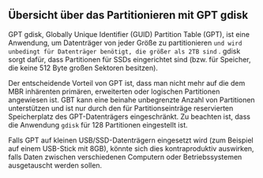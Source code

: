 <div class="divider" id="gdisk-1"></div>

## Übersicht über das Partitionieren mit GPT gdisk

GPT gdisk, Globally Unique Identifier (GUID) Partition Table (GPT), ist eine Anwendung, um Datenträger von jeder Größe zu partitionieren `und wird unbedingt für Datenträger benötigt, die größer als 2TB sind` . gdisk sorgt dafür, dass Partitionen für SSDs eingerichtet sind (bzw. für Speicher, die keine 512 Byte großen Sektoren besitzen).

Der entscheidende Vorteil von GPT ist, dass man nicht mehr auf die dem MBR inhärenten primären, erweiterten oder logischen Partitionen angewiesen ist. GBT kann eine beinahe unbegrenzte Anzahl von Partitionen unterstützen und ist nur durch den für Partitionseinträge reservierten Speicherplatz des GPT-Datenträgers eingeschränkt. Zu beachten ist, dass die Anwendung `gdisk`  für 128 Partitionen eingestellt ist.

Falls GPT auf kleinen USB/SSD-Datenträgern eingesetzt wird (zum Beispiel auf einem USB-Stick mit 8GB), könnte sich dies kontraproduktiv auswirken, falls Daten zwischen verschiedenen Computern oder Betriebssystemen ausgetauscht werden sollen.

<!--**`NOTE : USB booting is not supported with GPT.`** 

### Wichtige Anmerkungen

`Die Begriffe UEFI und EFI sind austauschbar und bezeichnen das gleiche Konzept` 

#### GPT-Datenträger

`Einige Betriebssysteme unterstützen keine GPT-Datenträger. Ziehe bitte die Dokumentation Deines jeweiligen Systems zu Rate.` 

GPT-Datenträger können unter Linux auf Computern mit 32 bit und 64 bit eingesetzt werden.

#### Booten von GPT-Datenträgern

Dual- und Triple-Boot von GPT-Datenträgern mit Linux, BSD und Apple ist mit dem `EFI` -Modus mit 64 bit unterstützt.

Dual-Boot von GPT-Datenträgern mit Linux und MS Windows ist möglich. Voraussetzung ist, dass die Version von MS Windows GPT-Datenträger im `UEFI` -Modus mit 64 bit booten kann.

#### Graphische Partitionierungsprogramme für GPT

Neben dem Befehlszeilenprogramm gdisk unterstützen graphische Anwendungen wie 'gparted' und 'partitionmanager' GPT-Datenträger. Trotzdem empfehlen wir gdisk, um unerwünschten Anomalien vorzubeugen. 'Gparted - gparted' sowie 'KDE Partition Manager - partitionmanager' (unter anderen) sind dennoch großartige Hilfsmittel, um die in gdisk durchgeführten Aktionen sich vor Augen führen zu können.

 `Grundlegende Lektüre:`

+
        man gdisk

+ [GPT fdisk Tutorial by Roderick W. Smith (Englisch)](http://www.rodsbooks.com/gdisk/) 

+ [Wikipedia (Englisch)](http://en.wikipedia.org/wiki/GUID_Partition_Table)  - [Wikipedia (Deutsch)](http://de.wikipedia.org/wiki/GUID_Partition_Table>Wikipedia) 

<div class="divider" id="gdisk-2"></div>

## Partitionierung einer HD mit gdisk zur Nutzung eines Linux-Systems

#### Das Verständnis von Schlüsselbefehlen wie **`m`**  (zurück zum Hauptmenü), **`d`** , **`n`**  **``**  und **`t`**  ist Voraussetzung für eine Partitionierung mit gdisk und wir empfehlen, gdisk auf einem Testdatenträger auszuprobieren, um sich mit dem Programm vertraut zu machen.

#### **`WICHTIGE ANMERKUNG über den Befehl n:`**  

<!--####  After creating the first partition you need to press `< Enter 2 2 times`  each time you use **`n`**  to bring up the last sector to set the size of the subsequent partitions.

Bei Verwendung des Befehls **`n`**  wird beim ersten Drücken der <Eingabetaste2 der Partition die nächste freie Nummer übergeben und im Anschluss muss die <Eingabetaste2 ein zweites Mal gedrückt werden, um den Startsektor der nächsten Partition zu akzeptieren, bevor die Größe gesetzt werden kann, um den letzten Sektor zu ermitteln. Zum Beispiel:

~~~
Command (? for help): n 
Partition number (2-128, default 2): 2 
First sector (34-15728606, default = `411648` ) or {+-}size{KMGTP}: 
Last sector (`411648` -15728606, default = 15728606) or {+-}size{KMGTP}: +6144M
~~~

### Beispiel einer Partitionierung eines GPT-Datenträgers

 *Bitte das Beispiel nach eigenen Anforderungen anpassen* .

1. Erstellung einer Partition für den Bootloader `(vorausgesetzt der Datenträger ist nicht ausschließlich für Daten gedacht und muss bootbar sein)` 

2. Erstellung einer Swap-Partition `(vorausgesetzt der Datenträger ist nicht ausschließlich für Daten gedacht und muss bootbar sein)` 

3. Erstellung von Linux-Partitionen 

4. Erstellung weiterer Daten-Partitionen  

**`ANMERKUNG: Das folgende Beispiel nutzt einen USB-Stick, um die Schritte zu demonstrieren, und erhebt daher keinen Anspruch auf Vollständigkeit.`** 

### Die Schritte

Zur Erhebung der Benennung des Datenträgers wird fdisk benutzt (Root-Rechte sind für alle Partitionierungs- und Formatierungsbefehle nötig):

~~~
fdisk -l
~~~

Die Ausgabe von fdisk zeigt den benötigten Pfad und möglicherweise werden weitere Partitionsbezeichnungen innerhalb des Datenträgers gelistet. Im Folgenden ist der Datenträgerpfad nötig, unabhängig von möglicherweise existierenden Partitionen. Im Beispiel gehen wir vom Pfad `sdb`  aus und starten gdisk mit diesem Datenträgerpfad:

~~~
gdisk /dev/sdb
~~~

`Falls der Datenträger nicht neu ist oder bereits GPT nutzt, ist die erste Ausgabe eine Warnung:` 

~~~
GPT fdisk (gdisk) version 0.7.2
Partition table scan:
MBR: MBR only
BSD: not present
APM: not present
GPT: not present
***************************************************************
Found invalid GPT and valid MBR; converting MBR to GPT format.
THIS OPERATION IS POTENTIALLY DESTRUCTIVE! Exit by typing 'q' if
you don't want to convert your MBR partitions to GPT format!
***************************************************************
Command (? for help):
~~~

Falls `gdisk`  auf einem Datenträger mit vorhandenen MBR-Partitionen (ohne GPT) gestartet wird, zeigt das Programm eine von Sternchen umrahmte Warnung über das Konvertieren bestehender Partitionen nach GPT. `Dies ist beabsichtigt, um den Prozess abzubrechen, falls ein falscher Datenträger gewählt wurde bzw. um den Nutzer zum Abbruch zu bewegen, falls er nicht mehr weiter weiß. Auf diese Warnung muss explizit geantwortet werden, bevor der nächste Schritt gesetzt werden kann. Der Hintergrund: eine nicht gewollte Beschädigung des Boot-Datenträgers soll dadurch verhindert werden.` 

Der Befehl **`?`**  listet die möglichen Befehle (`farbige`  Befehle dienen zur Hilfe und Dokumentation):

~~~
Command (? for help): ?
b back up GPT data to a file
c change a partition's name
d delete a partition
i show detailed information on a partition
l list known partition types
n add a new partition
o create a new empty GUID partition table (GPT)
p print the partition table
q quit without saving changes
r recovery and transformation options (experts only)
s sort partitions
t change a partition's type code
v verify disk
w write table to disk and exit
x extra functionality (experts only)
? print this menu
~~~

Zur Bestätigung, dass auf dem gewünschten Datenträger gearbeitet wird, wird **`p`**  eingegeben.  
*(Dieses Beispiel nutzt einen 8GB USB-Stick)*
~~~
Command (? for help): p
Disk /dev/sdb: 16547840 sectors, 7.9 GiB 
Logical sector size: 512 bytes
Disk identifier (GUID): 0267952D-9B06-4B10-A648-B83684786910
Partition table holds up to 128 entries
First usable sector is 34, last usable sector is 16547806
Partitions will be aligned on 2048-sector boundaries
Total free space is 16547773 sectors (7.9 GiB)
Number Start (sector) End (sector) Size Code Name
~~~

Die Ausgabespalte `Code`  zeigt den Code des Partitionstyps und die Ausgabespalte `Name`  gibt einen frei bearbeitbaren Text aus.

### Löschen der Partitionierungstabelle

Um eine GPT-Partitionierung aufsetzen zu können, muss nun die gesamte Partitionierungstabelle gelöscht werden:

~~~
command (? for help): d
~~~

<!--If there are multiple partitions gdisk will ask you to type a number representing the partitions you wish to delete.

<div class="divider" id="gdisk-3"></div>

## Booten mit GPT-EFI oder GPT-BIOS

Falls ein bootbarer Datenträger mit GPT erstellt werden soll, gibt es zwei Möglichkeiten den Bootsektor eines GPT-Datenträgers zu formatieren.

Diese Möglichkeiten sind:

+ `Das BIOS des Computers erkennt (U)EFI. Diese Option ist aktiviert und als bootfähig ausgewählt.` 

+ EFI soll zum Booten des GPT-Datenträgers verwendet werden

**oder** 

+ Das BIOS des Computers erkennt (U)EFI **`nicht`** 

+ Das BIOS soll zum Booten des GPT-Datenträgers verwendet werden

### Booten mit EFI

**`Das BIOS muss EFI-fähig sein. EFI muss aktiviert und als bootfähig ausgewählt sein.`**  

Wenn EFI zum Booten verwendet werden soll, muss eine mit FAT formatierte EFI-Systempartition (Typ `EF00` ) als erste Partition erstellt werden. Diese Partition enthält den/die Bootloader. Während der Installation von siduction wird jegliche Auswahlmöglichkeit, wohin der Bootloader installiert werden soll, in der install-gui ignoriert werden. Der Bootloader von siduction wird in der EFI-Systempartition unter `/efi/siduction`  gespeichert. Die EFI-Systempartition wird auch als `/boot/efi`  eingebunden, solange die Option der Einbindung weiterer Partitionen ("mount other partitions") gewählt ist. Die Einbindung der EFI-Systempartition muss im Installer nicht extra angegeben werden.

<!--**`NOTE: USB booting is not supported with GPT.`** 

### Erstellen der EFI-Systempartition

Mit **`n`**  wird eine neue Partition erstellt und `+200M`  übergibt die Größe der Partition.

~~~
Command (? for help): **`n`** 
Partition number (1-128, default 1): **`1`** 
~~~

~~~
First sector (34-16547806, default = 34) or {+-}size{KMGTP}: 
Information: Moved requested sector from 34 to 2048 in
order to align on 2048-sector boundaries.
Use 'l' on the experts' menu to adjust alignment
Last sector (2048-16547806, default = 16547806) or {+-}size{KMGTP}: **`+200M`** 
Current type is 'Linux filesystem'
~~~

**`L`**  präsentiert eine Liste der Partitionierungscodes:

~~~
Hex code or GUID (L to show codes, Enter = 8300): **`L`** 
0700 Microsoft basic data 0c01 Microsoft reserved 2700 Windows RE 
4200 Windows LDM data 4201 Windows LDM metadata 7501 IBM GPFS 
7f00 ChromeOS kernel 7f01 ChromeOS root 7f02 ChromeOS reserved 
8200 Linux swap 8300 Linux filesystem 8301 Linux reserved 
8e00 Linux LVM a500 FreeBSD disklabel a501 FreeBSD boot 
a502 FreeBSD swap a503 FreeBSD UFS a504 FreeBSD ZFS 
a505 FreeBSD Vinum/RAID a800 Apple UFS a901 NetBSD swap 
a902 NetBSD FFS a903 NetBSD LFS a904 NetBSD concatenated 
a905 NetBSD encrypted a906 NetBSD RAID ab00 Apple boot 
af00 Apple HFS/HFS+ af01 Apple RAID af02 Apple RAID offline 
af03 Apple label af04 AppleTV recovery be00 Solaris boot 
bf00 Solaris root bf01 Solaris /usr & Mac Z bf02 Solaris swap 
bf03 Solaris backup bf04 Solaris /var bf05 Solaris /home 
bf06 Solaris alternate se bf07 Solaris Reserved 1 bf08 Solaris Reserved 2 
bf09 Solaris Reserved 3 bf0a Solaris Reserved 4 bf0b Solaris Reserved 5 
c001 HP-UX data c002 HP-UX service **`ef00 EFI System`**  
ef01 MBR partition scheme ef02 BIOS boot partition fd00 Linux RAID
~~~

Mit der Eingabe von `ef00`  wird eine EFI-Systempartition erstellt:

~~~
Hex code or GUID (L to show codes, Enter = 8300): **`ef00`** 
Changed system type of partition to 'EFI System'
~~~

### BIOS-Bootpartition

### Erstellen einer BIOS-BootpartitionCreating a BOIS boot partition

Falls das System UEFI nicht unterstützt, kann eine BIOS-Bootpartition erstellt werden. Diese ersetzt den Sektor eines DOS-partitionierten Datenträgers, der sich zwischen der Partitionierungstabelle und der ersten Partition befindet, und in diesen wird Grub direkt geschrieben.

Mit **`n`**  wird eine neue Partition erstellt und `+200M`  übergibt die Größe der Partition. (Der Grund der Größe +200M anstelle der konventionellen +32M liegt darin, um für den Fall eines Wechsels zu EFI eine ausreichend große Partition zur Verfügung zu haben.)

~~~
Command (? for help): **`n`** 
Partition number (1-128, default 1): **`1`** 
~~~

~~~
First sector (34-16547806, default = 34) or {+-}size{KMGTP}: 
Information: Moved requested sector from 34 to 2048 in
order to align on 2048-sector boundaries.
Use 'l' on the experts' menu to adjust alignment
Last sector (2048-16547806, default = 16547806) or {+-}size{KMGTP}: **`+200M`** 
Current type is 'Linux filesystem'
~~~

Mit der Eingabe von `ef02`  wird eine BIOS-Bootpartition erstellt:

~~~
Hex code or GUID (L to show codes, Enter = 8300): **`ef02`** 
Changed system type of partition to 'BIOS boot'
~~~

**`Wichtige Anmerkung: Die BIOS-Bootpartition darf nicht formatiert werden.`** 

<div class="divider" id="gdisk-4"> </div>

### Erstellen einer Swap-Partition

Die Zuteilung einer Swap-Partition sollte nie unterschätzt werden. Besonders Laptops und Notebooks sollten die Fähigkeit für ein Suspend-to-Disk besitzen. Die Größe der Swap-Partition sollte zumindest der des RAM entsprechen.

Mit der Eingabe von **`n`**  wird eine neue Partition erstellt und mit `+2G`  (oder `+2048M` ) wird der Swap-Partition eine Größe zugeteilt. Die Eingabe von **`8200`**  definiert diese Partition als Linux Swap-Partition:

~~~
Command (? for help): **`n`**  
Partition number (2-128, default 2): **`2`** 
First sector (34-15728606, default = 411648) or {+-}size{KMGTP}: 
Last sector (411648-15728606, default = 15728606) or {+-}size{KMGTP}: **`+2048M`** 
Current type is 'Linux filesystem'
Hex code or GUID (L to show codes, Enter = 8300): **`8200`** 
Changed type of partition to 'Linux swap
~~~

<div class="divider" id="gdisk-5"> </div>

### Erstellen von Daten-Partitionen

Mit der Eingabe von **`n`**  wird eine neue Partition angelegt und `XXXG`  definiert die Größe, in unserem Beispiel `+4G` :

~~~
Partition number (3-128, default 3): **`3`** 
First sector (34-15728606, default = 4605952) or {+-}size{KMGTP}: 
Last sector (4605952-15728606, default = 15728606) or {+-}size{KMGTP}: **`+4G`** 
Current type is 'Linux filesystem'
Hex code or GUID (L to show codes, Enter = 8300): **`8300`** 
Changed type of partition to 'Linux filesystem
~~~

`Dieser Vorgang wird nach den eigenen Anforderungen wiederholt.` 

Da in unserem Beispiel ein USB-Stick verwendet wird, ist es zielführend eine Partition mit `Any OS Data (Typ 0700)`  zu erstellen. Ansonsten wird der Code für ein Linux-Dateisystem (Typ 8300) gegeben:

~~~
Command (? for help): **`n`** 
Partition number (4-128, default 4): **`4`** 
First sector (34-15728606, default = 12994560) or {+-}size{KMGTP}: 
Last sector (12994560-15728606, default = 15728606) or {+-}size{KMGTP}:**`+1300M`** 
Current type is 'Linux filesystem'
Hex code or GUID (L to show codes, Enter = 8300): **`0700`** 
Changed type of partition to 'Microsoft basic data'
~~~

Am Ende lässt man sich am besten einen Überblick über die erstellten Partitionen ausgeben:

~~~
Command (? for help): **`p`** 
Disk /dev/sdx: 15728640 sectors, 7.5 GiB
Logical sector size: 512 bytes
Disk identifier (GUID): F409CFD3-6DDC-4551-BBC5-85DC218C1352
Partition table holds up to 128 entries
First usable sector is 34, last usable sector is 15728606
Partitions will be aligned on 2048-sector boundaries
Total free space is 73661 sectors (36.0 MiB)

Number Start (sector) End (sector) Size Code Name
1 2048 411647 200.0 MiB EF00 Boot
2 411648 4605951 2.0 GiB 8200 Swap
3 4605952 12994559 4.0 GiB 8300 Linux File System
4 12994560 15656959 1.3 GiB 0700 Any OS Data
~~~

Zur Beifügung einer Beschreibung zu jeder Partition wird der Befehl **`c`**  verwendet. Beispiel:

~~~
Command (? for help): **`c`** 
Partition number (1-4): **`4`** 
Enter name: `Aussagekräftige Bezeichnung nach Belieben` 
~~~

Mit **`w`**  werden die Veränderungen auf den Datenträger geschrieben, mit **`q`**  das Programm ohne Speicherung verlassen:

~~~
Command (? for help): **`w`** 

Final checks complete. About to write GPT data. THIS WILL OVERWRITE EXISTING
PARTITIONS!!

Do you want to proceed? (Y/N): **`y`** 
OK; writing new GUID partition table (GPT).
The operation has completed successfully.
~~~

<div class="divider" id="gdisk-6"></div>

## Formatieren der Partitionen

Da gdisk nur Partitionen, aber keine Dateisysteme erstellt, muss jede der neuen Partitionen formatiert werden. Die genaue Bezeichnung der Partitionen muss bekannt sein, daher:

~~~
fdisk -l
~~~

fdisk zeigt den benötigten Pfad. In unserem Beispiel `sdb` :

~~~
gdisk /dev/sdb
Command (? for help): **`p`** 
~~~

Mit **`q`**  wird gdisk beendet. Am Root-Prompt **`#`**  kann nun der Pfad mit der Nummer für jede Partition angegeben werden:

Für die EFI-Systempartition **`(Eine BIOS-Bootpartition darf nicht formatiert werden!)`** :

~~~
mkfs -t vfat /dev/sdb1
~~~

Für die Linuxpartition `(Für weitere Linuxpartitionen würden sie die Partitionsnummern selbstverständlich ändern: sdb4, sdb5, ...)` :

~~~
mkfs -t ext4 /dev/sdb3
~~~

Für die Datenpartition 'Any OS' `(wird wohl insbesonders für Kompatibilität über Plattformen hinweg benötigt)` :

~~~
mkfs -t vfat /dev/sdb4
~~~

Formatieren der Swap-Partition:

~~~
mkswap /dev/sdb2
~~~

Danach:

~~~
swapon /dev/sdb2
~~~

Kontrolle, ob Swap erkannt wird:

~~~
swapon -s
~~~

Falls Swap korrekt erkannt wurde:

~~~
swapoff -a
~~~

Diese Befehle funktionieren wie auf MBR-Partitionen.

#### **`Als nächstes ist es unbedingt notwendig, das System neu zu starten, damit das neue Partitionierungs- und Dateisystemschema vom Kernel eingelesen wird.`** 

Nach dem Neustart kann der neue GPT-Datenträger seiner Bestimmung gemäß verwendet werden.

<div class="divider" id="gdisk-7"></div>

## Erweiterte Befehle von gdisk

Vor dem Speichern der Änderungen kann es erwünscht sein zu überprüfen, ob die GPT-Datenstrukturen Fehler aufweisen. Dies ermöglicht der Befehl **`v`** :

~~~
Command (? for help): v
No problems found. 0 free sectors (0 bytes) available in 0
segments, the largest of which is 0 sectors (0 bytes) in size
~~~

In diesem Fall ist jedes Byte des Datenträgers zugeordnet und es wurden keine Probleme gefunden. Falls noch freier Platz zur Erstellung von Partitionen vorhanden wäre, könnte dies nun gesehen werden. Auch würden Probleme mit überlappenden Partitionen oder nicht entsprechenden Haupt- und Sicherungspartitionstabellen jetzt erkannt werden. Selbstverständlich besitzt gdisk Sicherheitsmechanismen, damit solche Fehler nicht auftreten, aber die Option v bietet Hilfe zur Entdeckung von Datenkorruption.

Falls Probleme entdeckt wurden, besteht die Möglichkeit, dass diese mit verschiedenen Optionen im Menü `recovery & transformation`  behoben werden. Dies ist ein Untermenü, zu dem man mit dem Befehl **`r`**  gelangt:

~~~
Command (? for help): r

recovery/transformation command (? for help): ?
b use backup GPT header (rebuilding main)
c load backup partition table from disk (rebuilding main)
d use main GPT header (rebuilding backup)
e load main partition table from disk (rebuilding backup)
f load MBR and build fresh GPT from it
g convert GPT into MBR and exit
h make hybrid MBR
i show detailed information on a partition
l load partition data from a backup file
m return to main menu
o print protective MBR data
p print the partition table
q quit without saving changes
t transform BSD disklabel partition
v verify disk
w write table to disk and exit
x extra functionality (experts only)
? print this menu
~~~

Ein drittes Menü, `experts` , erreicht man mit **`x`**  entweder vom `main menu`  oder dem `recovery & transformation menu` .

~~~
recovery/transformation command (? for help): x

Expert command (? for help): ?
a set attributes
c change partition GUID
d display the sector alignment value
e relocate backup data structures to the end of the disk
g change disk GUID
i show detailed information on a partition
l set the sector alignment value
m return to main menu
n create a new protective MBR
o print protective MBR data
p print the partition table
q quit without saving changes
r recovery and transformation options (experts only)
s resize partition table
v verify disk
w write table to disk and exit
z zap (destroy) GPT data structures and exit
? print this menu
~~~

Dieses Menü ermöglicht Low-Level-Bearbeitung wie Änderung der Partition oder der GUIDs des Datenträgers (**`c`**  bzw. **`g`** ). Die Option **`z`**  zerstört augenblicklich die GPT-Datenstrukturen. Dies kann sinnvoll sein, wenn der GPT-Datenträger mit einem anderen Partitionierungsschema verwendet werden soll. Falls diese Strukturen nicht ausgelöscht werden, können einige Partitionierungsprogramme wegen des Vorhandenseins von zwei Partitionierungssystemen Probleme haben.

Trotz alledem: die Optionen der Menüs `recovery & transformation`  und `experts`  sollten nur benutzt werden, wenn man sich sehr gut mit GPT auskennt. Als "Nicht-Experte" sollte man diese Menüs nur verwenden, wenn ein Datenträger beschädigt ist. Vor jeder drastischen Aktion sollte die Option **`b`**  im Hauptmenü verwendet werden, um eine Sicherungskopie in einer Datei anzulegen und diese auf einem separaten Datenträger speichern. Dadurch kann die originale Konfiguration wieder hergestellt werden, falls die Aktion nicht nach Wunsch läuft.

#### Quellen: 

 [GPT fdisk Tutorial by Roderick W. Smith](http://www.rodsbooks.com/gdisk/) 

 [Windows Hardware Developer Center](http://msdn.microsoft.com/en-us/windows/hardware/gg463525) 

<div class="divider" id="gdisk-8"></div>

## Dual booting with Linux and another OS - TBA

+       
    ~~~
    man gdisk
    ~~~

+ [GPT fdisk Tutorial by Roderick W. Smith](http://www.rodsbooks.com/gdisk/) 

+ [en.wikipedia.org/wiki/GUID_Partition_Table](http://en.wikipedia.org/wiki/GUID_Partition_Table) 

<div id="rev">Page last revised 08/01/2012 1545 UTC</div>

